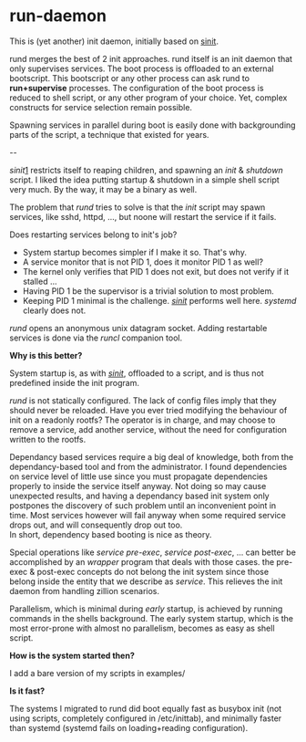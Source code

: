 # run-daemon

This is (yet another) init daemon, initially based on [sinit][1].

rund merges the best of 2 init approaches.
rund itself is an init daemon that only supervises services.
The boot process is offloaded to an external bootscript.
This bootscript or any other process can ask rund to
__run+supervise__ processes.
The configuration of the boot process is reduced to shell script,
or any other program of your choice.
Yet, complex constructs for service selection
remain possible.

Spawning services in parallel during boot is easily done
with backgrounding parts of the script, a technique that existed
for years.

--

_sinit_[1] restricts itself to reaping children,
and spawning an _init_ & _shutdown_ script.
I liked the idea putting startup & shutdown in a simple shell script
very much. By the way, it may be a binary as well.

The problem that _rund_ tries to solve is that the _init_ script
may spawn services, like sshd, httpd, ..., but noone will restart
the service if it fails.

Does restarting services belong to init's job?

* System startup becomes simpler if I make it so. That's why.
* A service monitor that is not PID 1, does it monitor PID 1 as well?
* The kernel only verifies that PID 1 does not exit, but does not verify
  if it stalled ...
* Having PID 1 be the supervisor is a trivial solution to most problem.
* Keeping PID 1 minimal is the challenge.
  [_sinit_][1] performs well here. _systemd_ clearly does not.

_rund_ opens an anonymous unix datagram socket.
Adding restartable services is done via the _runcl_ companion tool.

__Why is this better?__

System startup is, as with [_sinit_][1], offloaded to a script,
and is thus not predefined inside the init program.

_rund_ is not statically configured. The lack of config files
imply that they should never be reloaded. Have you ever tried modifying
the behaviour of init on a readonly rootfs?
The operator is in charge, and may choose to remove a service,
add another service, without the need for configuration written to the rootfs.

Dependancy based services require a big deal of knowledge, both from
the dependancy-based tool and from the administrator.
I found dependencies on service level of little use since
you must propagate dependencies properly to inside the service itself anyway.
Not doing so may cause unexpected results, and having a dependancy based
init system only postpones the discovery of such problem until an inconvenient
point in time.
Most services however will fail anyway when some required service
drops out, and will consequently drop out too.  
In short, dependency based booting is nice as theory.

Special operations like _service pre-exec_, _service post-exec_, ...
can better be accomplished by an _wrapper_ program that deals with those
cases. the pre-exec & post-exec concepts do not belong the init system since
those belong inside the entity that we describe as _service_.
This relieves the init daemon from handling zillion scenarios.

Parallelism, which is minimal during _early_ startup, is achieved by
running commands in the shells background.
The early system startup, which is the most error-prone with almost no parallelism,
becomes as easy as shell script.

__How is the system started then?__

I add a bare version of my scripts in examples/

__Is it fast?__

The systems I migrated to rund did boot equally fast as busybox init
(not using scripts, completely configured in /etc/inittab),
and minimally faster than systemd (systemd fails on loading+reading configuration).

[1]: git.suckless.org/sinit
